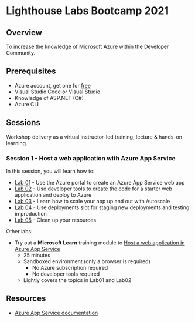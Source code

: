 # Lighthouse Labs Bootcamp 2021

## Overview
To increase the knowledge of Microsoft Azure within the Developer Community.

## Prerequisites
- Azure account, get one for [free](https://azure.microsoft.com/en-us/free/)
- Visual Studio Code or Visual Studio
- Knowledge of ASP.NET (C#)
- Azure CLI
 
## Sessions
Workshop delivery as a virtual instructor-led training; lecture & hands-on learning.

### Session 1 - Host a web application with Azure App Service

In this session, you will learn how to:
- [Lab 01](./sessions/session_1-host-web-app-azure-app-service/instructions/labs/01/lab01.md) - Use the Azure portal to create an Azure App Service web app
- [Lab 02](./sessions/session_1-host-web-app-azure-app-service/instructions/labs/02/lab02.md) - Use developer tools to create the code for a starter web application and deploy to Azure
- [Lab 03](./sessions/session_1-host-web-app-azure-app-service/instructions/labs/03/lab03.md) - Learn how to scale your app up and out with Autoscale
- [Lab 04](./sessions/session_1-host-web-app-azure-app-service/instructions/labs/04/lab04.md) - Use deployments slot for staging new deployments and testing in production
- [Lab 05](./sessions/session_1-host-web-app-azure-app-service/instructions/labs/05/lab05.md) - Clean up your resources

Other labs:
- Try out a **Microsoft Learn** training module to [Host a web application in Azure App Service](https://docs.microsoft.com/en-us/learn/modules/host-a-web-app-with-azure-app-service/)
    - 25 minutes
    - Sandboxed environment (only a browser is required)
        - No Azure subscription required
        - No developer tools required
    - Lightly covers the topics in Lab01 and Lab02

## Resources

- [Azure App Service documentation](https://docs.microsoft.com/en-us/azure/app-service/)
